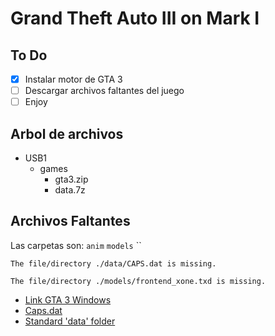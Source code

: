 # Grand Theft Auto III on Mark I

## To Do

- [x] Instalar motor de GTA 3
- [ ] Descargar archivos faltantes del juego
- [ ] Enjoy

## Arbol de archivos

- USB1
    - games
        - gta3.zip
        - data.7z

## Archivos Faltantes

Las carpetas son: `anim` `models` ``

```The file/directory ./data/CAPS.dat is missing.```

```The file/directory ./models/frontend_xone.txd is missing.```

- [Link GTA 3 Windows](https://www.gratispaste.com/?v=7945)
- [Caps.dat](https://gtamods.com/wiki/CAPS.DAT)
- [Standard 'data' folder](https://libertycity.net/files/gta-3/64539-standartnaja-papka-data.html)
